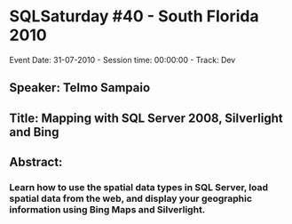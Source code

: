 # SQLSaturday #40 - South Florida 2010
Event Date: 31-07-2010 - Session time: 00:00:00 - Track: Dev
## Speaker: Telmo Sampaio
## Title: Mapping with SQL Server 2008, Silverlight and Bing
## Abstract:
### Learn how to use the spatial data types in SQL Server, load spatial data from the web, and display your geographic information using Bing Maps and Silverlight. 
